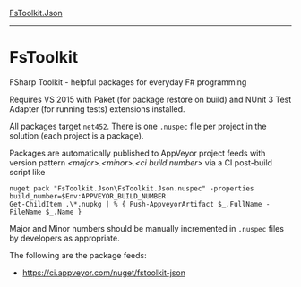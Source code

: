 [FsToolkit.Json](https://github.com/relayfoods/FsToolkit/tree/master/FsToolkit.Json)

---

# FsToolkit
FSharp Toolkit - helpful packages for everyday F# programming

Requires VS 2015 with Paket (for package restore on build) and NUnit 3 Test Adapter (for running tests) extensions installed.

All packages target `net452`. There is one `.nuspec` file per project in the solution (each project is a package).

Packages are automatically published to AppVeyor project feeds with version pattern _&lt;major>.&lt;minor>.&lt;ci build number>_ via a CI post-build script like

    nuget pack "FsToolkit.Json\FsToolkit.Json.nuspec" -properties build_number=$Env:APPVEYOR_BUILD_NUMBER
    Get-ChildItem .\*.nupkg | % { Push-AppveyorArtifact $_.FullName -FileName $_.Name }

Major and Minor numbers should be manually incremented in `.nuspec` files by developers as appropriate.

The following are the package feeds:
  - https://ci.appveyor.com/nuget/fstoolkit-json
